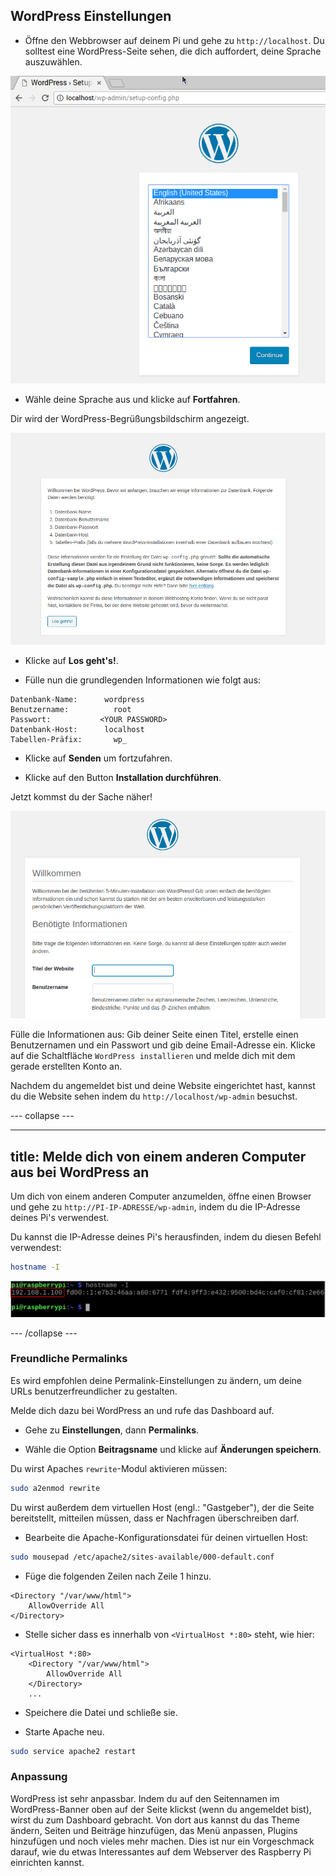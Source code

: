 ## WordPress Einstellungen

+ Öffne den Webbrowser auf deinem Pi und gehe zu `http://localhost`. Du solltest eine WordPress-Seite sehen, die dich auffordert, deine Sprache auszuwählen.

![WordPress Sprache auswählen](images/wordpress_language.png)

+ Wähle deine Sprache aus und klicke auf **Fortfahren**.

Dir wird der WordPress-Begrüßungsbildschirm angezeigt.

![WordPress-Begrüßungsbildschirm](images/wordpress-welcome.png)

+ Klicke auf **Los geht's!**.

+ Fülle nun die grundlegenden Informationen wie folgt aus:

```
Datenbank-Name:      wordpress
Benutzername:          root
Passwort:           <YOUR PASSWORD>
Datenbank-Host:      localhost
Tabellen-Präfix:       wp_
```

+ Klicke auf **Senden** um fortzufahren.

+ Klicke auf den Button **Installation durchführen**.

Jetzt kommst du der Sache näher!

![WordPress-Begrüßungsbildschirm](images/wp-info.png)

Fülle die Informationen aus: Gib deiner Seite einen Titel, erstelle einen Benutzernamen und ein Passwort und gib deine Email-Adresse ein. Klicke auf die Schaltfläche `WordPress installieren` und melde dich mit dem gerade erstellten Konto an.

Nachdem du angemeldet bist und deine Website eingerichtet hast, kannst du die Website sehen indem du `http://localhost/wp-admin` besuchst.

--- collapse ---

---
title: Melde dich von einem anderen Computer aus bei WordPress an
---

Um dich von einem anderen Computer anzumelden, öffne einen Browser und gehe zu `http://PI-IP-ADRESSE/wp-admin`, indem du die IP-Adresse deines Pi's verwendest.

Du kannst die IP-Adresse deines Pi's herausfinden, indem du diesen Befehl verwendest:

```bash
hostname -I
```

![hostname](images/hostname_annotated.png)

--- /collapse ---


### Freundliche Permalinks

Es wird empfohlen deine Permalink-Einstellungen zu ändern, um deine URLs benutzerfreundlicher zu gestalten.

Melde dich dazu bei WordPress an und rufe das Dashboard auf.

+ Gehe zu **Einstellungen**, dann **Permalinks**.

+ Wähle die Option **Beitragsname** und klicke auf **Änderungen speichern**.

Du wirst Apaches `rewrite`-Modul aktivieren müssen:

```bash
sudo a2enmod rewrite
```

Du wirst außerdem dem virtuellen Host (engl.: "Gastgeber"), der die Seite bereitstellt, mitteilen müssen, dass er Nachfragen überschreiben darf.

+ Bearbeite die Apache-Konfigurationsdatei für deinen virtuellen Host:

```bash
sudo mousepad /etc/apache2/sites-available/000-default.conf
```

+ Füge die folgenden Zeilen nach Zeile 1 hinzu.

```
<Directory "/var/www/html">
    AllowOverride All
</Directory>
```

- Stelle sicher dass es innerhalb von `<VirtualHost *:80>` steht, wie hier:

```
<VirtualHost *:80>
    <Directory "/var/www/html">
        AllowOverride All
    </Directory>
    ...
```

+ Speichere die Datei und schließe sie.

+ Starte Apache neu.

```bash
sudo service apache2 restart
```

### Anpassung

WordPress ist sehr anpassbar. Indem du auf den Seitennamen im WordPress-Banner oben auf der Seite klickst (wenn du angemeldet bist), wirst du zum Dashboard gebracht. Von dort aus kannst du das Theme ändern, Seiten und Beiträge hinzufügen, das Menü anpassen, Plugins hinzufügen und noch vieles mehr machen. Dies ist nur ein Vorgeschmack darauf, wie du etwas Interessantes auf dem Webserver des Raspberry Pi einrichten kannst.
